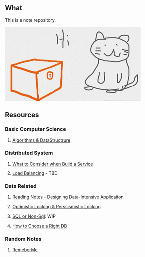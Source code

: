 ## What  
This is a note repository.     

![Welcome](https://github.com/HUAZHEYINy/NOTE/blob/master/images/Other/welcome.png)
## Resources    
### Basic Computer Science  
1. [Algorithms & DataStructrure](https://github.com/HUAZHEYINy/NOTE/blob/master/Algorithm%26DataStructure.md)  

### Distributed System  
1. [What to Consider when Build a Service](https://github.com/HUAZHEYINy/NOTE/blob/master/SystemDesignHighLevel.md)      

2. [Load Balancing](https://github.com/HUAZHEYINy/NOTE/blob/master/LoadBalancer.md) - TBD

### Data Related 
1. [Reading Notes - Designing Data-Intensive Applicaiton](https://github.com/HUAZHEYINy/NOTE/blob/master/DatabaseRelated/Data-Intensive%20Applications.md)  
  
2. [Optimistic Locking & Perssismistic Locking](https://github.com/HUAZHEYINy/NOTE/blob/master/DatabaseRelated/LockingOptimistic%26Pessismistic.md)  
  
3. [SQL or Non-Sql](https://github.com/HUAZHEYINy/NOTE/blob/master/DatabaseRelated/SqlOrNonSql.md): WIP  
 
4. [How to Choose a Right DB](https://github.com/HUAZHEYINy/NOTE/blob/master/DatabaseRelated/ChooseARightDB.md)
  
### Random Notes  
1. [RemeberMe](https://github.com/HUAZHEYINy/NOTE/blob/master/SomewhatRandom.md)
